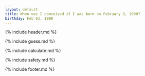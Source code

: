```yaml
---
layout: default
title: When was I conceived if I was born on February 3, 1900?
birthday: Feb 03, 1900
---
```


{% include header.md %}

{% include guess.md %}

{% include calculate.md %}

{% include safety.md %}

{% include footer.md %}




